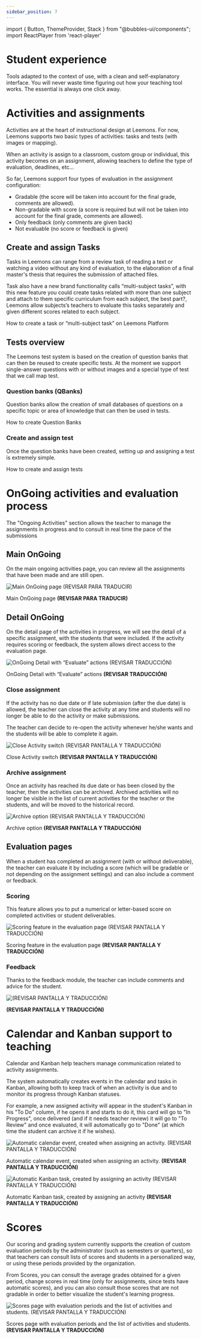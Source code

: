 ```yaml
---
sidebar_position: 7
---
```


import { Button, ThemeProvider, Stack } from "@bubbles-ui/components";
import ReactPlayer from 'react-player'

# Student experience

Tools adapted to the context of use, with a clean and self-explanatory interface. You will never waste time figuring out how your teaching tool works. The essential is always one click away.

# Activities and assignments

Activities are at the heart of instructional design at Leemons. For now, Leemons supports two basic types of activities: tasks and tests (with images or mapping).

When an activity is assign to a classroom, custom group or individual, this activity becomes on an assignment, allowing teachers to define the type of evaluation, deadlines, etc…

So far, Leemons support four types of evaluation in the assignment configuration:

- Gradable (the score will be taken into account for the final grade, comments are allowed).
- Non-gradable with score (a score is required but will not be taken into account for the final grade, comments are allowed).
- Only feedback (only comments are given back)
- Not evaluable (no score or feedback is given)

## Create and assign Tasks

Tasks in Leemons can range from a review task of reading a text or watching a video without any kind of evaluation, to the elaboration of a final master's thesis that requires the submission of attached files.

Task also have a new brand functionality calls “multi-subject tasks”, with this new feature you could create tasks related with more than one subject and attach to them specific curriculum from each subject, the best part?, Leemons allow subjects’s teachers to evaluate this tasks separately and given different scores related to each subject.

<ThemeProvider>
    <ReactPlayer url='https://www.youtube.com/watch?v=ysz5S6PUM-U'/>
</ThemeProvider>
How to create a task or “multi-subject task” on Leemons Platform

## Tests overview

The Leemons test system is based on the creation of question banks that can then be reused to create specific tests.
At the moment we support single-answer questions with or without images and a special type of test that we call map test.

### Question banks (QBanks)

Question banks allow the creation of small databases of questions on a specific topic or area of knowledge that can then be used in tests.

<ThemeProvider>
    <ReactPlayer url='https://www.youtube.com/watch?v=ysz5S6PUM-U'/>
</ThemeProvider>
How to create Question Banks

### Create and assign test

Once the question banks have been created, setting up and assigning a test is extremely simple.

<ThemeProvider>
    <ReactPlayer url='https://www.youtube.com/watch?v=ysz5S6PUM-U'/>
</ThemeProvider>
How to create and assign tests

#
# OnGoing activities and evaluation process

The "Ongoing Activities" section allows the teacher to manage the assignments in progress and to consult in real time the pace of the submissions

## Main OnGoing

On the main ongoing activities page, you can review all the assignments that have been made and are still open.

![Main OnGoing page **(REVISAR PARA TRADUCIR)**](https://s3-us-west-2.amazonaws.com/secure.notion-static.com/67ec841b-b586-4e58-aa28-a41f6ee02a65/Untitled.png)

Main OnGoing page **(REVISAR PARA TRADUCIR)**

## Detail OnGoing

On the detail page of the activities in progress, we will see the detail of a specific assignment, with the students that were included. If the activity requires scoring or feedback, the system allows direct access to the evaluation page.

![OnGoing Detail with “Evaluate” actions **(REVISAR TRADUCCIÓN)**](https://s3-us-west-2.amazonaws.com/secure.notion-static.com/41879d08-ddd9-4edf-8263-d5e24bc9b84b/Untitled.png)

OnGoing Detail with “Evaluate” actions **(REVISAR TRADUCCIÓN)**

### Close assignment

If the activity has no due date or if late submission (after the due date) is allowed, the teacher can close the activity at any time and students will no longer be able to do the activity or make submissions. 

The teacher can decide to re-open the activity whenever he/she wants and the students will be able to complete it again.

![Close Activity switch **(REVISAR PANTALLA Y TRADUCCIÓN)**](https://s3-us-west-2.amazonaws.com/secure.notion-static.com/6b99f142-4724-4807-afce-50675051fc44/Untitled.png)

Close Activity switch **(REVISAR PANTALLA Y TRADUCCIÓN)**

### Archive assignment

Once an activity has reached its due date or has been closed by the teacher, then the activities can be archived. Archived activities will no longer be visible in the list of current activities for the teacher or the students, and will be moved to the historical record.

![Archive option **(REVISAR PANTALLA Y TRADUCCIÓN)**](https://s3-us-west-2.amazonaws.com/secure.notion-static.com/5c3f5696-a535-4b64-8897-af89880ca21d/Untitled.png)

Archive option **(REVISAR PANTALLA Y TRADUCCIÓN)**

## Evaluation pages

When a student has completed an assignment (with or without deliverable), the teacher can evaluate it by including a score (which will be gradable or not depending on the assignment settings) and can also include a comment or feedback.

### Scoring

This feature allows you to put a numerical or letter-based score on completed activities or student deliverables.

![Scoring feature in the evaluation page  **(REVISAR PANTALLA Y TRADUCCIÓN)**](https://s3-us-west-2.amazonaws.com/secure.notion-static.com/70c02524-61bf-424d-989f-0e65e01ed7db/Untitled.png)

Scoring feature in the evaluation page  **(REVISAR PANTALLA Y TRADUCCIÓN)**

### Feedback

Thanks to the feedback module, the teacher can include comments and advice for the student.

![**(REVISAR PANTALLA Y TRADUCCIÓN)**](https://s3-us-west-2.amazonaws.com/secure.notion-static.com/a3bbeb2a-5485-4e2c-b6d1-ef288d7d082e/Untitled.png)

**(REVISAR PANTALLA Y TRADUCCIÓN)**

# Calendar and Kanban support to teaching

Calendar and Kanban help teachers manage communication related to activity assignments.

The system automatically creates events in the calendar and tasks in Kanban, allowing both to keep track of when an activity is due and to monitor its progress through Kanban statuses.

For example, a new assigned activity will appear in the student's Kanban in his "To Do" column, if he opens it and starts to do it, this card will go to "In Progress", once delivered (and if it needs teacher review) it will go to "To Review" and once evaluated, it will automatically go to "Done" (at which time the student can archive it if he wishes).

![Automatic calendar event, created when assigning an activity. **(REVISAR PANTALLA Y TRADUCCIÓN)**](https://s3-us-west-2.amazonaws.com/secure.notion-static.com/5f9bbb1e-b895-448b-a6f6-f41ce3fea587/Untitled.png)

Automatic calendar event, created when assigning an activity. **(REVISAR PANTALLA Y TRADUCCIÓN)**

![Automatic Kanban task, created by assigning an activity **(REVISAR PANTALLA Y TRADUCCIÓN)**](https://s3-us-west-2.amazonaws.com/secure.notion-static.com/9668f1d2-42a4-47b7-a967-52f068fd63de/Untitled.png)

Automatic Kanban task, created by assigning an activity **(REVISAR PANTALLA Y TRADUCCIÓN)**

# Scores

Our scoring and grading system currently supports the creation of custom evaluation periods by the administrator (such as semesters or quarters), so that teachers can consult lists of scores and students in a personalized way, or using these periods provided by the organization.

From Scores, you can consult the average grades obtained for a given period, change scores in real time (only for assignments, since tests have automatic scores), and you can also consult those scores that are not gradable in order to better visualize the student's learning progress.

![Scores page with evaluation periods and the list of activities and students.  **(REVISAR PANTALLA Y TRADUCCIÓN)**](https://s3-us-west-2.amazonaws.com/secure.notion-static.com/30c004b4-ef24-4b00-b41e-58d090220af1/Untitled.png)

Scores page with evaluation periods and the list of activities and students.  **(REVISAR PANTALLA Y TRADUCCIÓN)**

